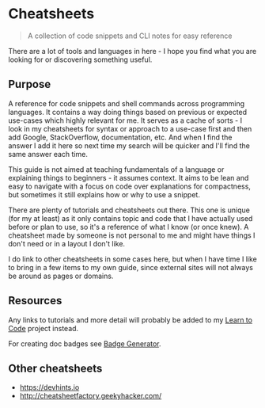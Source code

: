 # Cheatsheets
> A collection of code snippets and CLI notes for easy reference

There are a lot of tools and languages in here - I hope you find what you are looking for or discovering something useful.

## Purpose

A reference for code snippets and shell commands across programming languages. It contains a way doing things based on previous or expected use-cases which highly relevant for me. It serves as a cache of sorts - I look in my cheatsheets for syntax or approach to a use-case first and then add Google, StackOverflow, documentation, etc. And when I find the answer I add it here so next time my search will be quicker and I'll find the same answer each time.

This guide is not aimed at teaching fundamentals of a language or explaining things to beginners - it assumes context. It aims to be lean and easy to navigate with a focus on code over explanations for compactness, but sometimes it still explains how or why to use a snippet.

There are plenty of tutorials and cheatsheets out there. This one is unique (for my at least) as it only contains topic and code that I have actually used before or plan to use, so it's a reference of what I know (or once knew). A cheatsheet made by someone is not personal to me and might have things I don't need or in a layout I don't like.

I do link to other cheatsheets in some cases here, but when I have time I like to bring in a few items to my own guide, since external sites will not always be around as pages or domains.

<!-- NOTES

## Ramblings

I add code here if I find I use it more than once, from other cheatsheets, StackOverflow or my own creation. There may be links, but the idea is to be explicit here to avoid clicking through and also the risk of external content moving/disappearing.

The idea is to have boilerplate and templates which I already I understand and can use as a reference. This is not aimed at learning the language or concept for the first time.

The code here might not actually run, especially templates.

I am likely going to copy-paste the things in here often. Just to make typing it that much easier and to save a Stack Overflow search for an item I found before.

I might memorize the items, or just type them out enough times that I know them, but I keep as a cheatsheet for long term use.

There are also hacks which are not necessarily useful to someone learning the language but something I use.

There might also be links to cheatsheets I've found. I might take an existing cheatsheet and cut it down to the stuff I don't know so well yet but am likely to need.

The idea is to keep this project as a lean as possible. Wider details on learning or using a language are covered in my other projects.

There may be missing context or explanations and obvious things are excluded. As the cheatsheet is intended for myself mainly.
-->

## Resources

Any links to tutorials and more detail will probably be added to my [Learn to Code](https://github.com/MichaelCurrin/learn-to-code) project instead.

For creating doc badges see [Badge Generator](https://michaelcurrin.github.io/badge-generator).

## Other cheatsheets

- https://devhints.io
- http://cheatsheetfactory.geekyhacker.com/
